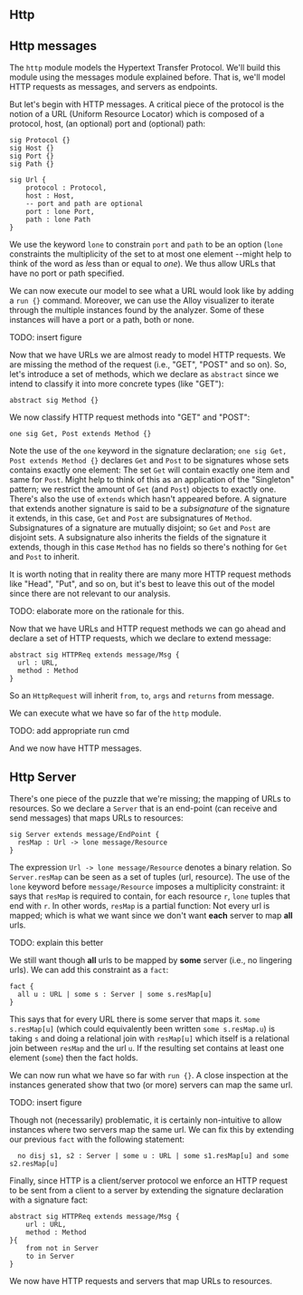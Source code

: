 Http
----

Http messages
-------------

The `http` module models the Hypertext Transfer Protocol. We'll build this
module using the messages module explained before. That is, we'll
model HTTP requests as messages, and servers as endpoints.

But let's begin with HTTP messages. A critical piece of the protocol is
the notion of a URL (Uniform Resource Locator) which is composed of a
protocol, host, (an optional) port and (optional) path:

```
sig Protocol {}
sig Host {}
sig Port {}
sig Path {}

sig Url {
	protocol : Protocol,
	host : Host,
	-- port and path are optional
	port : lone Port,
	path : lone Path
}
```

We use the keyword `lone` to constrain `port` and `path` to be an option
(`lone` constraints the multiplicity of the set to at most one element --might
help to think of the word as <em>l</em>ess than or equal to *one*). We thus
allow URLs that have no port or path specified.

We can now execute our model to see what a URL would look like by adding a
`run {}` command. Moreover, we can use the Alloy visualizer to iterate through
the multiple instances found by the analyzer. Some of these instances will
have a port or a path, both or none.

TODO: insert figure

Now that we have URLs we are almost ready to model HTTP requests. We are
missing the method of the request (i.e., "GET", "POST" and so on). So, let's
introduce a set of methods, which we declare as `abstract` since we intend to
classify it into more concrete types (like "GET"):

```
abstract sig Method {}
```

We now classify HTTP request methods into "GET" and "POST":

```
one sig Get, Post extends Method {}
```

Note the use of the `one` keyword in the signature declaration;
`one sig Get, Post extends Method {}` declares `Get` and `Post` to be
signatures whose sets contains exactly one element: The set `Get` will contain
exactly one item and same for `Post`. Might help to think of this as
an application of the "Singleton" pattern; we restrict the amount of `Get` (and
`Post`) objects to exactly one. There's also the use of `extends` which hasn't
appeared before. A signature that extends another signature is said to be a
*subsignature* of the signature it extends, in this case, `Get` and `Post` are
subsignatures of `Method`. Subsignatures of a signature are mutually disjoint;
so `Get` and `Post` are disjoint sets. A subsignature also inherits the fields
of the signature it extends, though in this case `Method` has no fields so
there's nothing for `Get` and `Post` to inherit.

It is worth noting that in reality there are many more HTTP request methods like
"Head", "Put", and so on, but it's best to leave this out of the model since there
are not relevant to our analysis.

TODO: elaborate more on the rationale for this.

Now that we have URLs and HTTP request methods we can go ahead and declare
a set of HTTP requests, which we declare to extend message:

```
abstract sig HTTPReq extends message/Msg {
  url : URL,
  method : Method
}
```

So an `HttpRequest` will inherit `from`, `to`, `args` and `returns` from
message. 

We can execute what we have so far of the `http` module.

TODO: add appropriate run cmd


And we now have HTTP messages.

Http Server
-----------


There's one piece of the puzzle that we're missing; the mapping of URLs to
resources. So we declare a `Server` that is an end-point (can receive and send
messages) that maps URLs to resources:

```
sig Server extends message/EndPoint {	
  resMap : Url -> lone message/Resource
}
```

The expression `Url -> lone message/Resource` denotes a binary relation. So
`Server.resMap` can be seen as a set of tuples (url, resource). The use of the `lone`
keyword before `message/Resource` imposes a multiplicity constraint: it says that
`resMap` is required to contain, for each resource `r`, `lone` tuples that
end with `r`. In other words, `resMap` is a partial function: Not every url is
mapped; which is what we want since we don't want **each** server to map
**all** urls.

TODO: explain this better

We still want though **all** urls to be mapped by **some** server (i.e., no lingering
urls). We can add this constraint as a `fact`:


```
fact {
  all u : URL | some s : Server | some s.resMap[u]
}
```

This says that for every URL there is some server that maps
it. `some s.resMap[u]` (which could equivalently been written `some s.resMap.u`)
is taking `s` and doing a relational join with
`resMap[u]` which itself is a relational join between `resMap` and the url `u`.
If the resulting set contains at least one element (`some`) then the fact holds.

We can now run what we have so far with `run {}`. A close inspection at the
instances generated show that two (or more) servers can map the same
url.

TODO: insert figure

Though not (necessarily) problematic, it is certainly non-intuitive to allow
instances where two servers map the same url. We can fix this by extending our
previous `fact` with the following statement:

```
  no disj s1, s2 : Server | some u : URL | some s1.resMap[u] and some s2.resMap[u]
```

Finally, since HTTP is a client/server protocol
we enforce an HTTP request to be sent from a client to a server by extending the
signature declaration with a signature fact:

```
abstract sig HTTPReq extends message/Msg {
	url : URL,
	method : Method
}{
	from not in Server
	to in Server
}
```

We now have HTTP requests and servers that map URLs to resources.
